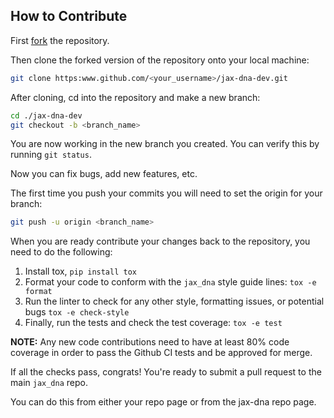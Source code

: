 ## How to Contribute

First [fork](https://github.com/rkruegs123/jax-dna-dev/fork) the repository.

Then clone the forked version of the repository onto
your local machine:

```bash
git clone https:www.github.com/<your_username>/jax-dna-dev.git
```

After cloning, cd into the repository and make a new branch:

```bash
cd ./jax-dna-dev
git checkout -b <branch_name>
```

You are now working in the new branch you created. You can
verify this by running `git status`.

Now you can fix bugs, add new features, etc.

The first time you push your commits you will need to set the
origin for your branch:

```bash
git push -u origin <branch_name>
```

When you are ready contribute your changes back to the
repository, you need to do the following:

1. Install tox, `pip install tox`
2. Format your code to conform with the `jax_dna` style
   guide lines: `tox -e format`
3. Run the linter to check for any other style, formatting
   issues, or potential bugs `tox -e check-style`
4. Finally, run the tests and check the test coverage:
   `tox -e test`

**NOTE:** Any new code contributions need to have at least
80% code coverage in order to pass the Github CI tests and
be approved for merge.

If all the checks pass, congrats! You're ready to submit a
pull request to the main `jax_dna` repo.

You can do this from either your repo page or from the
jax-dna repo page.
